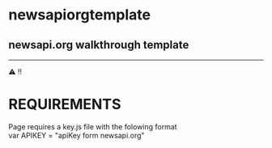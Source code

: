 # newsapiorgtemplate
newsapi.org walkthrough template
-----
<hr>

:warning: :bangbang:
# REQUIREMENTS <br>
Page requires a key.js file with the folowing format<br>
var APIKEY = "apiKey form newsapi.org"
